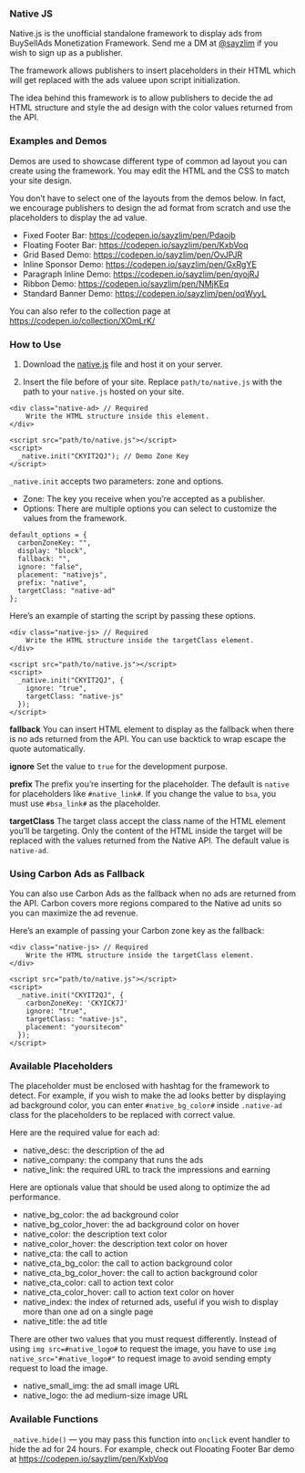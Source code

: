 ### Native JS
Native.js is the unofficial standalone framework to display ads from BuySellAds Monetization Framework. Send me a DM at [@sayzlim](https://twitter.com/sayzlim) if you wish to sign up as a publisher.

The framework allows publishers to insert placeholders in their HTML which will get replaced with the ads valuee upon script initialization.

The idea behind this framework is to allow publishers to decide the ad HTML structure and style the ad design with the color values returned from the API.

### Examples and Demos
Demos are used to showcase different type of common ad layout you can create using the framework. You may edit the HTML and the CSS to match your site design.

You don’t have to select one of the layouts from the demos below. In fact, we encourage publishers to design the ad format from scratch and use the placeholders to display the ad value.

- Fixed Footer Bar: https://codepen.io/sayzlim/pen/Pdaojb
- Floating Footer Bar: https://codepen.io/sayzlim/pen/KxbVoq
- Grid Based Demo: https://codepen.io/sayzlim/pen/OvJPJR
- Inline Sponsor Demo: https://codepen.io/sayzlim/pen/GxRgYE
- Paragraph Inline Demo: https://codepen.io/sayzlim/pen/qyojRJ
- Ribbon Demo: https://codepen.io/sayzlim/pen/NMjKEq
- Standard Banner Demo: https://codepen.io/sayzlim/pen/oqWyyL

You can also refer to the collection page at https://codepen.io/collection/XOmLrK/


### How to Use
1. Download the [native.js](https://github.com/sayzlim/native.js/blob/master/native.js) file and host it on your server.

2. Insert the file before </head> of your site. Replace `path/to/native.js` with the path to your `native.js` hosted on your site.

```
<div class="native-ad> // Required
    Write the HTML structure inside this element.
</div>

<script src="path/to/native.js"></script>
<script>
  _native.init("CKYIT2QJ"); // Demo Zone Key
</script>
```


`_native.init` accepts two parameters: zone and options.

- Zone: The key you receive when you’re accepted as a publisher.
- Options: There are multiple options you can select to customize the values from the framework.

```
default_options = {
  carbonZoneKey: "",
  display: "block",
  fallback: "",
  ignore: "false",
  placement: "nativejs",
  prefix: "native",
  targetClass: "native-ad"
};
```

Here’s an example of starting the script by passing these options.

```
<div class="native-js> // Required
    Write the HTML structure inside the targetClass element.
</div>

<script src="path/to/native.js"></script>
<script>
  _native.init("CKYIT2QJ", {
    ignore: "true",
    targetClass: "native-js"
  });
</script>
```

**fallback**
You can insert HTML element to display as the fallback when there is no ads returned from the API. You can use backtick to wrap escape the quote automatically.

**ignore**
Set the value to `true` for the development purpose.

**prefix**
The prefix you’re inserting for the placeholder. The default is `native` for placeholders like `#native_link#`. If you change the value to `bsa`, you must use `#bsa_link#` as the placeholder.

**targetClass**
The target class accept the class name of the HTML element you’ll be targeting. Only the content of the HTML inside the target will be replaced with the values returned from the Native API. The default value is `native-ad`.


### Using Carbon Ads as Fallback
You can also use Carbon Ads as the fallback when no ads are returned from the API. Carbon covers more regions compared to the Native ad units so you can maximize the ad revenue.

Here’s an example of passing your Carbon zone key as the fallback:

```
<div class="native-js> // Required
    Write the HTML structure inside the targetClass element.
</div>

<script src="path/to/native.js"></script>
<script>
  _native.init("CKYIT2QJ", {
    carbonZoneKey: 'CKYICK7J'
    ignore: "true",
    targetClass: "native-js",
    placement: "yoursitecom"
  });
</script>
```

### Available Placeholders
The placeholder must be enclosed with hashtag for the framework to detect. For example, if you wish to make the ad looks better by displaying ad background color, you can enter `#native_bg_color#` inside `.native-ad` class for the placeholders to be replaced with correct value.

Here are the required value for each ad:
- native_desc: the description of the ad
- native_company: the company that runs the ads
- native_link: the required URL to track the impressions and earning

Here are optionals value that should be used along to optimize the ad performance.
- native_bg_color: the ad background color
- native_bg_color_hover: the ad background color on hover
- native_color: the description text color
- native_color_hover: the description text color on hover
- native_cta: the call to action
- native_cta_bg_color: the call to action background color
- native_cta_bg_color_hover: the call to action background color
- native_cta_color: call to action text color
- native_cta_color_hover: call to action text color on hover
- native_index: the index of returned ads, useful if you wish to display more than one ad on a single page
- native_title: the ad title

There are other two values that you must request differently. Instead of using `img src=#native_logo#` to request the image, you have to use `img native_src="#native_logo#"` to request image to avoid sending empty request to load the image.

- native_small_img: the ad small image URL
- native_logo: the ad medium-size image URL

### Available Functions
`_native.hide()` — you may pass this function into `onclick` event handler to hide the ad for 24 hours. For example, check out Flooating Footer Bar demo at https://codepen.io/sayzlim/pen/KxbVoq